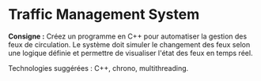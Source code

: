 # Traffic Management System

**Consigne :**
Créez un programme en C++ pour automatiser la gestion des feux de circulation. Le système doit simuler le changement des feux selon une logique définie et permettre de visualiser l'état des feux en temps réel.

Technologies suggérées : C++, chrono, multithreading.
